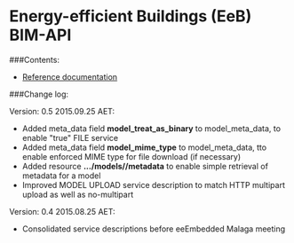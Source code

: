 # Energy-efficient Buildings (EeB) BIM-API

###Contents:

* [Reference documentation](doc/README.md)

###Change log:

Version: 0.5 2015.09.25 AET:

* Added meta_data field **model_treat_as_binary** to model_meta_data, to enable "true" FILE service
* Added meta_data field **model_mime_type** to model_meta_data, tto enable enforced MIME type for file download (if necessary)
* Added resource **.../models/<guid>/metadata** to enable simple retrieval of metadata for a model
* Improved MODEL UPLOAD service description to match HTTP multipart upload as well as no-multipart

Version: 0.4 2015.08.25 AET:

* Consolidated service descriptions before eeEmbedded Malaga meeting

